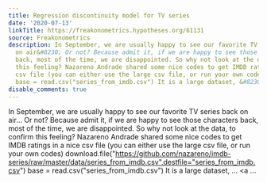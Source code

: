 ```yaml
---
title: Regression discontinuity model for TV series
date: '2020-07-13'
linkTitle: https://freakonometrics.hypotheses.org/61131
source: Freakonometrics
description: In September, we are usually happy to see our favorite TV series back
  on air&#8230; Or not? Because admit it, if we are happy to see those characters
  back, most of the time, we are disappointed. So why not look at the data, to confirm
  this feeling? Nazareno Andrade shared some nice codes to get IMDB ratings in a nice
  csv file (you can either use the large csv file, or run your own codes) download.file("https://github.com/nazareno/imdb-series/raw/master/data/series_from_imdb.csv",destfile="series_from_imdb.csv")
  base = read.csv("series_from_imdb.csv") It is a large dataset, &#8230; <a ...
disable_comments: true
---
```

In September, we are usually happy to see our favorite TV series back on air&#8230; Or not? Because admit it, if we are happy to see those characters back, most of the time, we are disappointed. So why not look at the data, to confirm this feeling? Nazareno Andrade shared some nice codes to get IMDB ratings in a nice csv file (you can either use the large csv file, or run your own codes) download.file("https://github.com/nazareno/imdb-series/raw/master/data/series_from_imdb.csv",destfile="series_from_imdb.csv") base = read.csv("series_from_imdb.csv") It is a large dataset, &#8230; <a ...